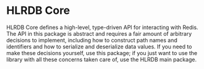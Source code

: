 # HLRDB Core

HLRDB Core defines a high-level, type-driven API for interacting with Redis. The API in this package is abstract and requires a fair amount of arbitrary decisions to implement, including how to construct path names and identifiers and how to serialize and deserialize data values. If you need to make these decisions yourself, use this package; if you just want to use the library with all these concerns taken care of, use the HLRDB main package.
